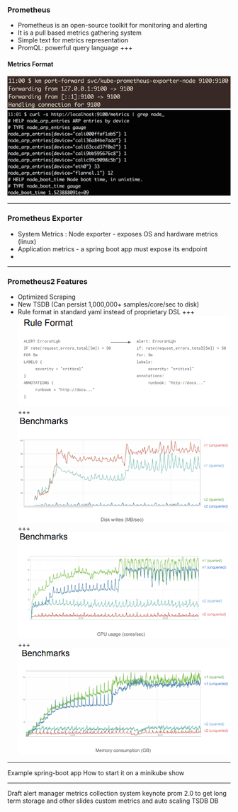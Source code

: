 ### Prometheus
- Prometheus is an open-source toolkit for monitoring and alerting
- It is a pull based metrics gathering system
- Simple text for metrics representation
- PromQL: powerful query language
+++
#### Metrics Format
![Image](assets/Prom_svc_port_fwd.png)
![Image](assets/Prom_metrics_text_eg.png)

---
### Prometheus Exporter
- System Metrics : Node exporter - exposes OS and hardware metrics (linux)
- Application metrics - a spring boot app must expose its endpoint
-

---

### Prometheus2   Features

- Optimized Scraping
- New TSDB (Can persist 1,000,000+ samples/core/sec to disk)
- Rule format in standard yaml instead of proprietary DSL
+++
![Image](assets/Prom_rule_format.png)
+++
![Image](assets/Prom_Bench_1.png)
+++
![Image](assets/Prom_Bench_2.png)
+++
![Image](assets/Prom_Bench_3.png)

---
Example spring-boot app
How to start it on a minikube show





---
Draft
alert manager
metrics collection system
keynote prom 2.0 to get long term storage and other slides
custom metrics and auto scaling
TSDB DB
